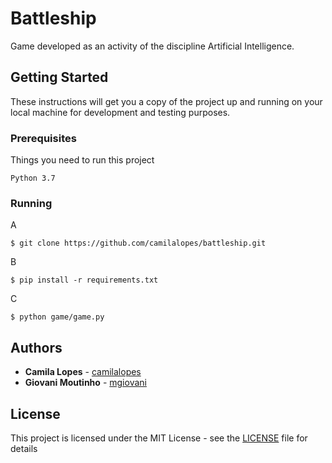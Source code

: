 # Battleship

Game developed as an activity of the discipline Artificial Intelligence.

## Getting Started

These instructions will get you a copy of the project up and running on your local machine for development and testing purposes.

### Prerequisites

Things you need to run this project

```
Python 3.7
```

### Running

A

```
$ git clone https://github.com/camilalopes/battleship.git
```

B

```
$ pip install -r requirements.txt
```

C

```
$ python game/game.py
```

## Authors

* **Camila Lopes** - [camilalopes](https://github.com/camilalopes)
* **Giovani Moutinho** - [mgiovani](https://github.com/mgiovani)

## License

This project is licensed under the MIT License - see the [LICENSE](LICENSE) file for details
